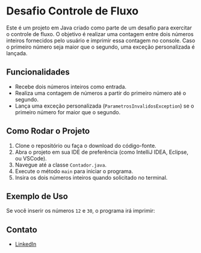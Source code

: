 # Desafio Controle de Fluxo

Este é um projeto em Java criado como parte de um desafio para exercitar o controle de fluxo. O objetivo é realizar uma contagem entre dois números inteiros fornecidos pelo usuário e imprimir essa contagem no console. Caso o primeiro número seja maior que o segundo, uma exceção personalizada é lançada.

## Funcionalidades

- Recebe dois números inteiros como entrada.
- Realiza uma contagem de números a partir do primeiro número até o segundo.
- Lança uma exceção personalizada (`ParametrosInvalidosException`) se o primeiro número for maior que o segundo.

## Como Rodar o Projeto

1. Clone o repositório ou faça o download do código-fonte.
2. Abra o projeto em sua IDE de preferência (como IntelliJ IDEA, Eclipse, ou VSCode).
3. Navegue até a classe `Contador.java`.
4. Execute o método `main` para iniciar o programa.
5. Insira os dois números inteiros quando solicitado no terminal.

## Exemplo de Uso

Se você inserir os números `12` e `30`, o programa irá imprimir:

## Contato

- [LinkedIn](https://www.linkedin.com/in/mileto)

